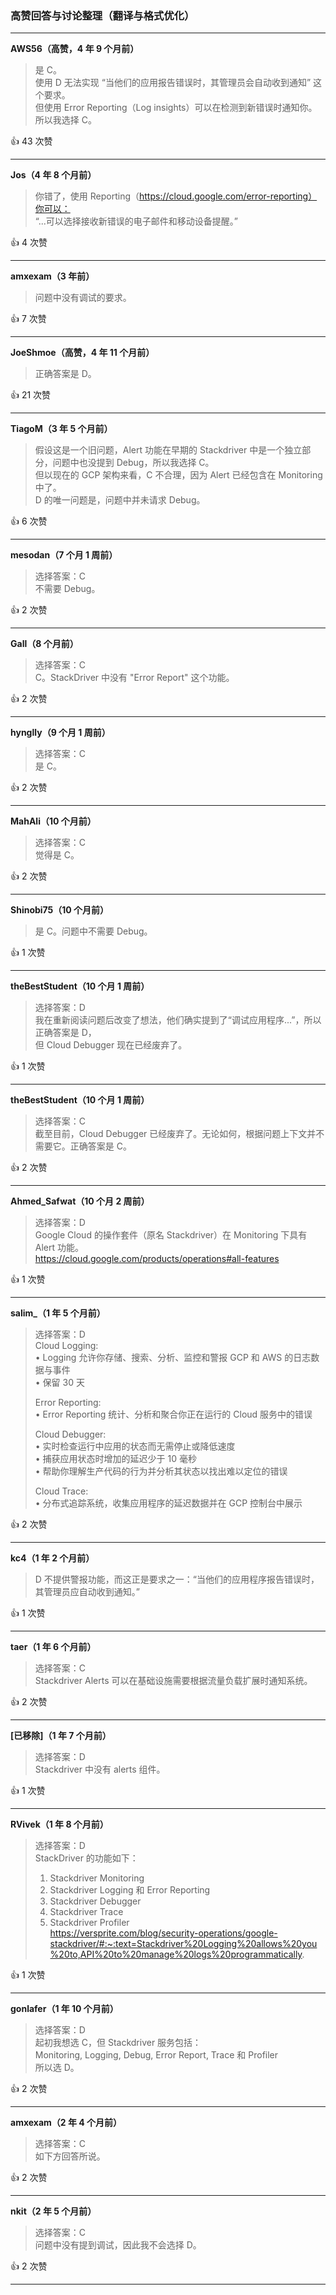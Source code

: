 ### 高赞回答与讨论整理（翻译与格式优化）

---

**AWS56（高赞，4 年 9 个月前）**

> 是 C。  
> 使用 D 无法实现 “当他们的应用报告错误时，其管理员会自动收到通知” 这个要求。  
> 但使用 Error Reporting（Log insights）可以在检测到新错误时通知你。  
> 所以我选择 C。

👍 43 次赞

---

**Jos（4 年 8 个月前）**

> 你错了，使用 Reporting（https://cloud.google.com/error-reporting）你可以：  
> “...可以选择接收新错误的电子邮件和移动设备提醒。”

👍 4 次赞

---

**amxexam（3 年前）**

> 问题中没有调试的要求。

👍 7 次赞

---

**JoeShmoe（高赞，4 年 11 个月前）**

> 正确答案是 D。

👍 21 次赞

---

**TiagoM（3 年 5 个月前）**

> 假设这是一个旧问题，Alert 功能在早期的 Stackdriver 中是一个独立部分，问题中也没提到 Debug，所以我选择 C。  
> 但以现在的 GCP 架构来看，C 不合理，因为 Alert 已经包含在 Monitoring 中了。  
> D 的唯一问题是，问题中并未请求 Debug。

👍 6 次赞

---

**mesodan（7 个月 1 周前）**

> 选择答案：C  
> 不需要 Debug。

👍 2 次赞

---

**Gall（8 个月前）**

> 选择答案：C  
> C。StackDriver 中没有 "Error Report" 这个功能。

👍 2 次赞

---

**hynglly（9 个月 1 周前）**

> 选择答案：C  
> 是 C。

👍 2 次赞

---

**MahAli（10 个月前）**

> 选择答案：C  
> 觉得是 C。

👍 2 次赞

---

**Shinobi75（10 个月前）**

> 是 C。问题中不需要 Debug。

👍 1 次赞

---

**theBestStudent（10 个月 1 周前）**

> 选择答案：D  
> 我在重新阅读问题后改变了想法，他们确实提到了“调试应用程序...”，所以正确答案是 D，  
> 但 Cloud Debugger 现在已经废弃了。

👍 1 次赞

---

**theBestStudent（10 个月 1 周前）**

> 选择答案：C  
> 截至目前，Cloud Debugger 已经废弃了。无论如何，根据问题上下文并不需要它。正确答案是 C。

👍 2 次赞

---

**Ahmed_Safwat（10 个月 2 周前）**

> 选择答案：D  
> Google Cloud 的操作套件（原名 Stackdriver）在 Monitoring 下具有 Alert 功能。  
> https://cloud.google.com/products/operations#all-features

👍 1 次赞

---

**salim_（1 年 5 个月前）**

> 选择答案：D  
> Cloud Logging:  
> • Logging 允许你存储、搜索、分析、监控和警报 GCP 和 AWS 的日志数据与事件  
> • 保留 30 天  
>   
> Error Reporting:  
> • Error Reporting 统计、分析和聚合你正在运行的 Cloud 服务中的错误  
>   
> Cloud Debugger:  
> • 实时检查运行中应用的状态而无需停止或降低速度  
> • 捕获应用状态时增加的延迟少于 10 毫秒  
> • 帮助你理解生产代码的行为并分析其状态以找出难以定位的错误  
>   
> Cloud Trace:  
> • 分布式追踪系统，收集应用程序的延迟数据并在 GCP 控制台中展示

👍 2 次赞

---

**kc4（1 年 2 个月前）**

> D 不提供警报功能，而这正是要求之一：“当他们的应用程序报告错误时，其管理员应自动收到通知。”

👍 1 次赞

---

**taer（1 年 6 个月前）**

> 选择答案：C  
> Stackdriver Alerts 可以在基础设施需要根据流量负载扩展时通知系统。

👍 2 次赞

---

**[已移除]（1 年 7 个月前）**

> 选择答案：D  
> Stackdriver 中没有 alerts 组件。

👍 1 次赞

---

**RVivek（1 年 8 个月前）**

> 选择答案：D  
> StackDriver 的功能如下：  
> 1. Stackdriver Monitoring  
> 2. Stackdriver Logging 和 Error Reporting  
> 3. Stackdriver Debugger  
> 4. Stackdriver Trace  
> 5. Stackdriver Profiler  
> https://versprite.com/blog/security-operations/google-stackdriver/#:~:text=Stackdriver%20Logging%20allows%20you%20to,API%20to%20manage%20logs%20programmatically.

👍 1 次赞

---

**gonlafer（1 年 10 个月前）**

> 选择答案：D  
> 起初我想选 C，但 Stackdriver 服务包括：  
> Monitoring, Logging, Debug, Error Report, Trace 和 Profiler  
> 所以选 D。

👍 2 次赞

---

**amxexam（2 年 4 个月前）**

> 选择答案：C  
> 如下方回答所说。

👍 2 次赞

---

**nkit（2 年 5 个月前）**

> 选择答案：C  
> 问题中没有提到调试，因此我不会选择 D。

👍 2 次赞

---

